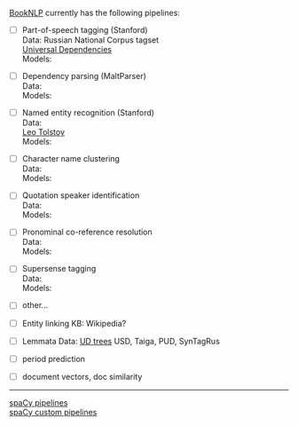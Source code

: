 [BookNLP](https://github.com/dbamman/book-nlp) currently has the following pipelines: 

- [ ] Part-of-speech tagging (Stanford)  
Data: 
Russian National Corpus tagset  
[Universal Dependencies](https://universaldependencies.org/#download)  
Models:  

- [ ] Dependency parsing (MaltParser)  
Data:   
Models:  

- [ ] Named entity recognition (Stanford)  
Data:  
[Leo Tolstoy](https://github.com/tolstoydigital/TEI)  
Models:  


- [ ] Character name clustering  
Data:  
Models:  


- [ ] Quotation speaker identification  
Data:  
Models:  


- [ ] Pronominal co-reference resolution  
Data:   
Models:  


- [ ] Supersense tagging  
Data:  
Models:  

- [ ] other...  

- [ ] Entity linking 
KB:  Wikipedia?
  

- [ ] Lemmata
Data: [UD trees](https://universaldependencies.org/#download) USD, Taiga, PUD, SynTagRus

- [ ] period prediction 

- [ ] document vectors, doc similarity

 --- 
[spaCy pipelines](https://spacy.io/usage/processing-pipelines)  
[spaCy custom pipelines](https://spacy.io/usage/processing-pipelines#custom-components)
